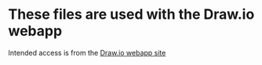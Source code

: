 # These files are used with the Draw.io webapp

Intended access is from the [Draw.io webapp site](https://draw.io)

